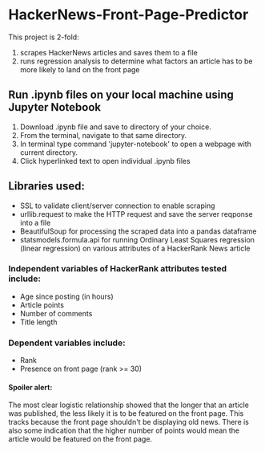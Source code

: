 # HackerNews-Front-Page-Predictor
This project is 2-fold: 
1. scrapes HackerNews articles and saves them to a file
2. runs regression analysis to determine what factors an article has to be more likely to land on the front page

## Run .ipynb files on your local machine using Jupyter Notebook
1. Download .ipynb file and save to directory of your choice.
2. From the terminal, navigate to that same directory.
3. In terminal type command 'jupyter-notebook' to open a webpage with current directory. 
4. Click hyperlinked text to open individual .ipynb files

## Libraries used:
- SSL to validate client/server connection to enable scraping
- urllib.request to make the HTTP request and save the server reqponse into a file
- BeautifulSoup for processing the scraped data into a pandas dataframe
- statsmodels.formula.api for running Ordinary Least Squares regression (linear regression) on various attributes of a HackerRank News article

### Independent variables of HackerRank attributes tested include:
- Age since posting (in hours)
- Article points
- Number of comments
- Title length
### Dependent variables include:
- Rank
- Presence on front page (rank >= 30)

#### Spoiler alert:
The most clear logistic relationship showed that the longer that an article was published, the less likely it is to be featured on the front page. This tracks because the front page shouldn't be displaying old news. There is also some indication that the higher number of points would mean the article would be featured on the front page.
